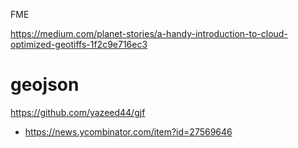 FME

https://medium.com/planet-stories/a-handy-introduction-to-cloud-optimized-geotiffs-1f2c9e716ec3

# geojson
https://github.com/yazeed44/gjf
* https://news.ycombinator.com/item?id=27569646
